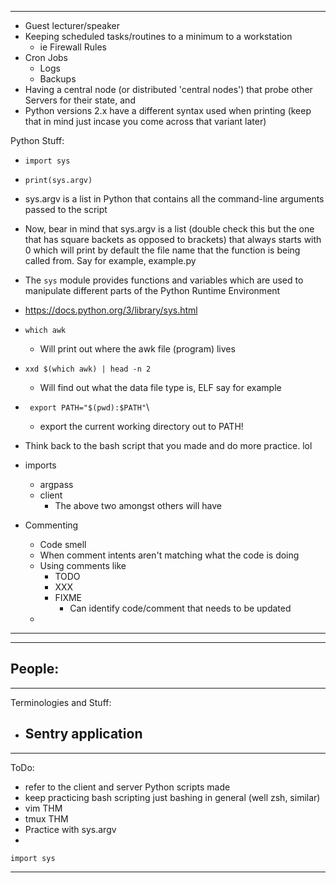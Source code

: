 
---
- Guest lecturer/speaker
- Keeping scheduled tasks/routines to a minimum to a workstation
	- ie Firewall Rules
- Cron Jobs
	- Logs
	- Backups
- Having a central node (or distributed 'central nodes') that probe other Servers for their state, and
- Python versions 2.x have a different syntax used when printing (keep that in mind just incase you come across that variant later)


Python Stuff:
- `import sys`
- `print(sys.argv)`
- sys.argv is a list in Python that contains all the command-line arguments passed to the script
- Now, bear in mind that sys.argv is a list (double check this but the one that has square backets as opposed to brackets) that always starts with 0 which will print by default the file name that the function is being called from. Say for example, example.py
- The `sys` module provides functions and variables which are used to manipulate different parts of the Python Runtime Environment 
- https://docs.python.org/3/library/sys.html
- `which awk`
	- Will print out where the awk file (program) lives
- `xxd $(which awk) | head -n 2`
	- Will find out what the data file type is, ELF say for example
- ` export PATH="$(pwd):$PATH"`\
	- export the current working directory out to PATH!
- Think back to the bash script that you made and do more practice. lol 
- imports
	- argpass
	- client
		- The above two amongst others will have 

- Commenting
	- Code smell
	- When comment intents aren't matching what the code is doing
	- Using comments like
		- TODO
		- XXX
		- FIXME
			- Can identify code/comment that needs to be updated
	- 
---

---
People:
- 
---
Terminologies and Stuff:
- Sentry application
	- 
---
ToDo:
- refer to the client and server Python scripts made 
- keep practicing bash scripting just bashing in general (well zsh, similar)
- vim THM 
- tmux THM
- Practice with sys.argv
- 

`import sys`

---
